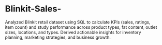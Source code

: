 # Blinkit-Sales-
Analyzed Blinkit retail dataset using SQL to calculate KPIs (sales, ratings, item count) and study performance across product types, fat content, outlet sizes, locations, and types. Derived actionable insights for inventory planning, marketing strategies, and business growth.
